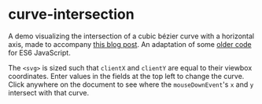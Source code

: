 # curve-intersection

A demo visualizing the intersection of a cubic bézier curve with a horizontal axis, made to accompany [this blog post](https://joshgoestoflatiron.medium.com/june-17-calculating-svg-b%C3%A9zier-curve-intersections-without-snap-adff3fc6aae7). An adaptation of some [older code](https://www.particleincell.com/2013/cubic-line-intersection/) for ES6 JavaScript.

The `<svg>` is sized such that `clientX` and `clientY` are equal to their viewbox coordinates. Enter values in the fields at the top left to change the curve. Click anywhere on the document to see where the `mouseDownEvent`'s `x` and `y` intersect with that curve.